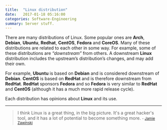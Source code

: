 ```yaml
---
title:  "Linux distribution"
date:   2017-01-18 05:16:00
categories: Software-Engineering
summary: Server stuff.
---
```


There are many distributions of Linux. Some popular ones are __Arch__, __Debian__, __Ubuntu__, __Redhat__, __CentOS__, __Fedora__ and __CoreOS__. Many of these distributions are related to each other in some way. For example, some of these distributions are _“downstream”_ from others. A downstream __Linux__ distribution includes the upstream’s distribution’s changes, and may add their own.

For example, __Ubuntu__ is based on __Debian__ and is considered downstream of __Debian__. __CentOS__ is based on __RedHat__ and is therefore downstream from __RedHat__. __RedHat__ sponsors __Fedora__ and so __Fedora__ is very similar to __RedHat__ and __CentOS__ (although it has a much more rapid release cycle).

Each distribution has opinions about __Linux__ and its use. 


---
> I think Linux is a great thing, in the big picture. It's a great hacker's tool, and it has a lot of potential to become something more.
> <small>- [Jamie Zawinski](https://www.brainyquote.com/quotes/jamie_zawinski_320492)</small>